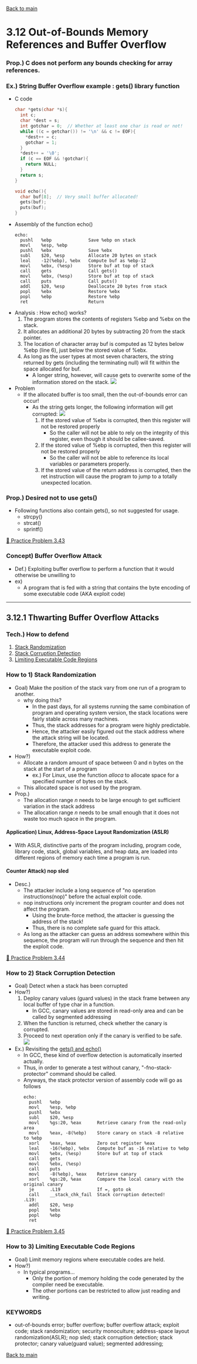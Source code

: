 [Back to main](https://github.com/JoonHyeok-hozy-Kim/computer_systems_study#readme)

# 3.12 Out-of-Bounds Memory References and Buffer Overflow

### Prop.) C does not perform any bounds checking for array references. 

### Ex.) String Buffer Overflow example : gets() library function
* C code
  ```c
  char *gets(char *s){
    int c;
    char *dest = s;
    int gotchar = 0;  // Whether at least one char is read or not!
    while ((c = getchar()) != '\n' && c != EOF){
      *dest++ = c;
      gotchar = 1;
    }
    *dest++ = '\0';
    if (c == EOF && !gotchar){
      return NULL;
    }
    return s;
  }

  void echo(){
    char buf[8];  // Very small buffer allocated!
    gets(buf);
    puts(buf);
  }
  ```
* Assembly of the function echo()
  ```assembly
  echo:
    pushl   %ebp              Save %ebp on stack
    movl    %esp, %ebp        
    pushl   %ebx              Save %ebx
    subl    $20, %esp         Allocate 20 bytes on stack
    leal    -12(%ebp), %ebx   Compute buf as %ebp-12
    movl    %ebx, (%esp)      Store buf at top of stack
    call    gets              Call gets()
    movl    %ebx, (%esp)      Store buf at top of stack
    call    puts              Call puts()
    addl    $20, %esp         Deallocate 20 bytes from stack
    popl    %ebx              Restore %ebx
    popl    %ebp              Restore %ebp
    ret                       Return
  ```
* Analysis : How echo() works?
  1. The program stores the contents of registers %ebp and %ebx on the stack.
  2. It allocates an additional 20 bytes by subtracting 20 from the stack pointer.
  3. The location of character array buf is computed as 12 bytes below %ebp (line 6), just below the stored value of %ebx.
  4. As long as the user types at most seven characters, the string returned by gets (including the terminating null) will fit within the space allocated for buf.
     * A longer string, however, will cause gets to overwrite some of the information stored on the stack.
       ![](https://github.com/JoonHyeok-hozy-Kim/computer_systems_study/blob/main/contents/ch_03/images/03_12_00_stack.png)
* Problem
  * If the allocated buffer is too small, then the out-of-bounds error can occur!
    * As the string gets longer, the following information will get corrupted:
      ![](https://github.com/JoonHyeok-hozy-Kim/computer_systems_study/blob/main/contents/ch_03/images/03_12_00_table.png)
      1. If the stored value of %ebx is corrupted, then this register will not be restored properly
         * So the caller will not be able to rely on the integrity of this register, even though it should be callee-saved.
      2. If the stored value of %ebp is corrupted, then this register will not be restored properly
         * So the caller will not be able to reference its local variables or parameters properly.
      3. If the stored value of the return address is corrupted, then the ret instruction will cause the program to jump to a totally unexpected location.

### Prop.) Desired not to use gets()
* Following functions also contain gets(), so not suggested for usage.
  * strcpy()
  * strcat()
  * sprintf()


[:orange_book: Practice Problem 3.43](https://github.com/JoonHyeok-hozy-Kim/computer_systems_study/blob/main/contents/ch_03/problems/practice_problems.md#-practice-problem-343)


### Concept) Buffer Overflow Attack
* Def.) Exploiting buffer overflow to perform a function that it would otherwise be unwilling to
* ex)
  * A program that is fed with a string that contains the byte encoding of some executable code (AKA exploit code)


---


## 3.12.1 Thwarting Buffer Overflow Attacks

### Tech.) How to defend
1. [Stack Randomization](https://github.com/JoonHyeok-hozy-Kim/computer_systems_study/blob/main/contents/ch_03/notes/12.md#concept-stack-randomization)
2. [Stack Corruption Detection](https://github.com/JoonHyeok-hozy-Kim/computer_systems_study/blob/main/contents/ch_03/notes/12.md#concept-stack-corruption-detection)
3. [Limiting Executable Code Regions](https://github.com/JoonHyeok-hozy-Kim/computer_systems_study/blob/main/contents/ch_03/notes/12.md#concept-limiting-executable-code-regions)


### How to 1) Stack Randomization
* Goal) Make the position of the stack vary from one run of a program to another.
  * why doing this?
    * In the past days, for all systems running the same combination of program and operating system version, the stack locations were fairly stable across many machines.
    * Thus, the stack addresses for a program were highly predictable.
    * Hence, the attacker easily figured out the stack address where the attack string will be located.
    * Therefore, the attacker used this address to generate the executable exploit code.
* How?)
  * Allocate a random amount of space between 0 and n bytes on the stack at the start of a program
    * ex.) For Linux, use the function *alloca* to allocate space for a specified number of bytes on the stack.
  * This allocated space is not used by the program.
* Prop.)
  * The allocation range *n* needs to be large enough to get sufficient variation in the stack address
  * The allocation range *n* needs to be small enough that it does not waste too much space in the program.
#### Application) Linux, Address-Space Layout Randomization (ASLR)
* With ASLR, distinctive parts of the program including, program code, library code, stack, global variables, and heap data, are loaded into different regions of memory each time a program is run.
#### Counter Attack) nop sled
* Desc.)
  * The attacker include a long sequence of "no operation instructions(nop)" before the actual exploit code.
  * nop instructions only increment the program counter and does not affect the program.
    * Using the brute-force method, the attacker is guessing the address of the stack!
    * Thus, there is no complete safe guard for this attack.
  * As long as the attacker can guess an address somewhere within this sequence, the program will run through the sequence and then hit the exploit code.


[:orange_book: Practice Problem 3.44](https://github.com/JoonHyeok-hozy-Kim/computer_systems_study/blob/main/contents/ch_03/problems/practice_problems.md#-practice-problem-344)



### How to 2) Stack Corruption Detection
* Goal) Detect when a stack has been corrupted
* How?) 
  1. Deploy canary values (guard values) in the stack frame between any local buffer of type char in a function.
     * In GCC, canary values are stored in read-only area and can be called by segmented addressing
  2. When the function is returned, check whether the canary is corrupted.
  3. Proceed to next operation only if the canary is verified to be safe.    
  ![](https://github.com/JoonHyeok-hozy-Kim/computer_systems_study/blob/main/contents/ch_03/images/03_12_01_canary.png)
* Ex.) Revisiting the [gets() and echo()](https://github.com/JoonHyeok-hozy-Kim/computer_systems_study/blob/main/contents/ch_03/notes/12.md#ex-string-buffer-overflow-example--gets-library-function)
  * In GCC, these kind of overflow detection is automatically inserted actually.
  * Thus, in order to generate a test without canary, "-fno-stack-protector" command should be called.
  * Anyways, the stack protector version of assembly code will go as follows
    ```assembly
    echo:
      pushl   %ebp
      movl    %esp, %ebp
      pushl   %ebx
      subl    $20, %esp
      movl    %gs:20, %eax      Retrieve canary from the read-only area
      movl    %eax, -8(%ebp)    Store canary on stack -8 relative to %ebp
      xorl    %eax, %eax        Zero out register %eax
      leal    -16(%ebp), %ebx   Compute buf as -16 relative to %ebp
      movl    %ebx, (%esp)      Store buf at top of stack
      call    gets
      movl    %ebx, (%esp)
      call    puts
      movl    -8(%ebp), %eax    Retrieve canary
      xorl    %gs:20, %eax      Compare the local canary with the original canary
      je      .L19              If =, goto ok
      call    __stack_chk_fail  Stack corruption detected!
    .L19:
      addl    $20, %esp
      popl    %ebx
      popl    %ebp
      ret
    ```


[:orange_book: Practice Problem 3.45](https://github.com/JoonHyeok-hozy-Kim/computer_systems_study/blob/main/contents/ch_03/problems/practice_problems.md#-practice-problem-345)




### How to 3) Limiting Executable Code Regions
* Goal) Limit memory regions where executable codes are held.
* How?)
  * In typical programs...
    * Only the portion of memory holding the code generated by the compiler need be executable.
    * The other portions can be restricted to allow just reading and writing.



### KEYWORDS
* out-of-bounds error; buffer overflow; buffer overflow attack; exploit code; stack randomization; security monoculture; address-space layout randomization(ASLR); nop sled; stack corruption detection; stack protector; canary value(guard value); segmented addressing; 


[Back to main](https://github.com/JoonHyeok-hozy-Kim/computer_systems_study#readme)